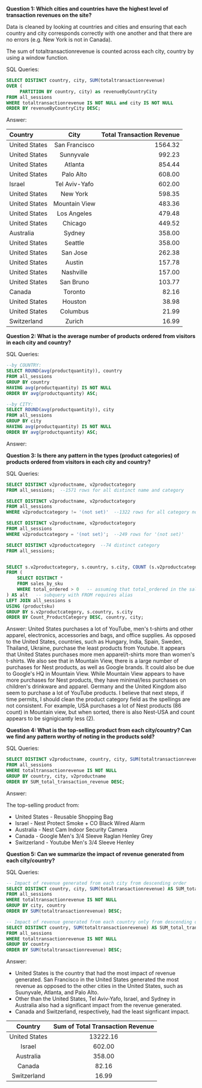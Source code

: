     
**Question 1: Which cities and countries have the highest level of transaction revenues on the site?**

Data is cleaned by looking at countries and cities and ensuring that each country and city corresponds correctly with one another and that there are no errors (e.g. New York is not in Canada).

The sum of totaltransactionrevenue is counted across each city, country by using a window function. 

SQL Queries:

```SQL
SELECT DISTINCT country, city, SUM(totaltransactionrevenue)
OVER (
     PARTITION BY country, city) as revenueByCountryCity
FROM all_sessions
WHERE totaltransactionrevenue IS NOT NULL and city IS NOT NULL
ORDER BY revenueByCountryCity DESC; 
```


Answer: 

| Country      | City | Total Transaction Revenue     |
| :---        |    :----:   |          ---: |
| United States |	San Francisco |	1564.32 |
| United States |	Sunnyvale |	992.23 |
| United States |	Atlanta |	854.44 |
| United States |	Palo Alto |	608.00 |
| Israel |	Tel Aviv-Yafo |	602.00 |
| United States |	New York| 	598.35 |
| United States |	Mountain View |	483.36 |
| United States |	Los Angeles |	479.48 |
| United States |	Chicago |	449.52 |
| Australia |	Sydney | 358.00 |
| United States |	Seattle |	358.00 |
| United States |	San Jose |	262.38 |
| United States |	Austin | 157.78 |
| United States |	Nashville |	157.00 |
| United States |	San Bruno |	103.77 |
| Canada | Toronto |	82.16 |
| United States |	Houston |	38.98 |
| United States |	Columbus |	21.99 |
| Switzerland |	Zurich | 16.99 |


**Question 2: What is the average number of products ordered from visitors in each city and country?**


SQL Queries:

```SQL
--by COUNTRY:
SELECT ROUND(avg(productquantity)), country
FROM all_sessions
GROUP BY country
HAVING avg(productquantity) IS NOT NULL
ORDER BY avg(productquantity) ASC;

--by CITY:
SELECT ROUND(avg(productquantity)), city
FROM all_sessions
GROUP BY city
HAVING avg(productquantity) IS NOT NULL
ORDER BY avg(productquantity) ASC;
```


Answer:






**Question 3: Is there any pattern in the types (product categories) of products ordered from visitors in each city and country?**


SQL Queries:
```SQL
SELECT DISTINCT v2productname, v2productcategory
FROM all_sessions;  --1571 rows for all distinct name and category

SELECT DISTINCT v2productname, v2productcategory
FROM all_sessions
WHERE v2productcategory != '(not set)'  --1322 rows for all category not including '(not set)'

SELECT DISTINCT v2productname, v2productcategory
FROM all_sessions
WHERE v2productcategory = '(not set)';  --249 rows for '(not set)'

SELECT DISTINCT v2productcategory  --74 distinct category
FROM all_sessions;


SELECT s.v2productcategory, s.country, s.city, COUNT (s.v2productcategory) AS Count_ProductCategory
FROM (
	SELECT DISTINCT *
	FROM sales_by_sku
	WHERE total_ordered > 0   -- assuming that total_ordered in the sales_by_sku is the total products ordered
) AS alt   -- subquery with FROM requires alias
LEFT JOIN all_sessions s
USING (productsku)
GROUP BY s.v2productcategory, s.country, s.city
ORDER BY Count_ProductCategory DESC, country, city;
```

Answer:
United States purchases a lot of YouTube, men's t-shirts and other apparel, electronics, accessories and bags, and office supplies. 
As opposed to the United States, countries, such as Hungary, India, Spain, Sweden, Thailand, Ukraine, purchase the least products from Youtube.
It appears that United States purchases more men apparel/t-shirts more than women's t-shirts. We also see that in Mountain View, there is a large number of purchases for Nest products, as well as Google brands. It could also be due to Google's HQ in Mountain View.
While Mountain View appears to have more purchases for Nest products, they have minimal/less purchases on children's drinkware and apparel. 
Germany and the United Kingdom also seem to purchase a lot of YouTube products. 
I believe that next steps, if time permits, I should clean the product category field as the spellings are not consistent. For example, USA purchases a lot of Nest products (86 count) in Mountain view, but when sorted, 
there is also Nest-USA and count appears to be signigicantly less (2).



**Question 4: What is the top-selling product from each city/country? Can we find any pattern worthy of noting in the products sold?**


SQL Queries: 
```SQL
SELECT DISTINCT v2productname, country, city, SUM(totaltransactionrevenue) AS SUM_total_transaction_revenue
FROM all_sessions
WHERE totaltransactionrevenue IS NOT NULL
GROUP BY country, city, v2productname
ORDER BY SUM_total_transaction_revenue DESC;
```


Answer:

The top-selling product from:

- United States - Reusable Shopping Bag
- Israel - Nest Protect Smoke + CO Black Wired Alarm
- Australia - Nest Cam Indoor Security Camera
- Canada - Google Men's 3/4 Sleeve Raglan Henley Grey
- Switzerland - Youtube Men's 3/4 Sleeve Henley






**Question 5: Can we summarize the impact of revenue generated from each city/country?**

SQL Queries:
```SQL
-- Impact of revenue generated from each city from descending order
SELECT DISTINCT country, city, SUM(totaltransactionrevenue) AS SUM_total_transaction_revenue
FROM all_sessions
WHERE totaltransactionrevenue IS NOT NULL
GROUP BY city, country
ORDER BY SUM(totaltransactionrevenue) DESC;

-- Impact of revenue generated from each country only from descending order
SELECT DISTINCT country, SUM(totaltransactionrevenue) AS SUM_total_transaction_revenue
FROM all_sessions
WHERE totaltransactionrevenue IS NOT NULL
GROUP BY country
ORDER BY SUM(totaltransactionrevenue) DESC;
```


Answer:

- United States is the country that had the most impact of revenue generated. San Francisco in the United States generated the most revenue as opposed to the other cities in the United States, such as Suunyvale, Atlanta, and Palo Alto.
- Other than the United States, Tel Aviv-Yafo, Israel, and Sydney in Australia also had a significant impact from the revenue generated.
- Canada and Switzerland, respectively, had the least signficant impact. 

| Country      | Sum of Total Transaction Revenue     |
| :---:          |          :---: |
| United States | 13222.16 |
|Israel |	602.00 |
|Australia |	358.00 |
|Canada |	82.16 |
|Switzerland |	16.99 |





